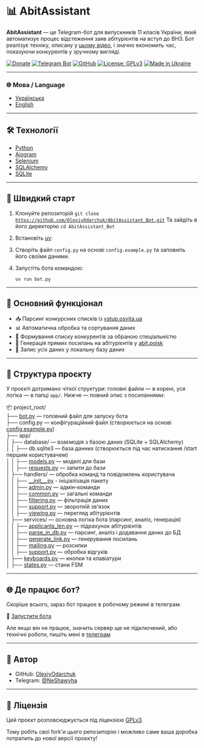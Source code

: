 # 📊 AbitAssistant

**AbitAssistant** — це Telegram-бот для випускників 11 класів України, який автоматизує процес відстеження заяв абітурієнтів на вступ до ВНЗ. Бот реалізує техніку, описану у [цьому відео](https://www.youtube.com/watch?v=m5YfI8_2ONo), і значно економить час, показуючи конкурентів у зручному вигляді.

[![Donate](https://img.shields.io/badge/💸%20Підтримати%20проєкт-Monobank-orange)](https://send.monobank.ua/jar/23E3WYNesG)
[![Telegram Bot](https://img.shields.io/badge/🤖%20Telegram-Bot-blue?logo=telegram)](https://t.me/AbitAssistant_bot)
[![GitHub](https://img.shields.io/badge/GitHub-OlexiyOdarchuk-black?logo=github)](https://github.com/OlexiyOdarchuk)
[![License: GPLv3](https://img.shields.io/badge/License-GPLv3-blue.svg)](https://www.gnu.org/licenses/gpl-3.0.html)
[![Made in Ukraine](https://img.shields.io/badge/Made%20with%20❤️-in%20Ukraine-ffd700?style=flat&logo=flag&logoColor=blue)](https://t.me/NeShawyha)

---

### 🌐 Мова / Language

- [Українська](README.md)
- [English](README_en.md)

---
## 🛠️ Технології

- [Python](https://www.python.org/)
- [Aiogram](https://github.com/aiogram/aiogram)
- [Selenium](https://pypi.org/project/selenium/)
- [SQLAlchemy](https://www.sqlalchemy.org/)
- [SQLite](https://sqlite.org/index.html)

---

## 🚀 Швидкий старт

1. Клонуйте репозиторій
   <code>git clone https://github.com/OlexiyOdarchuk/AbitAssistant_Bot.git</code>
   Та зайдіть в його директорію
   <code>cd AbitAssistant_Bot</code>

3. Встановіть [uv](https://docs.astral.sh/uv/getting-started/installation/):

5. Створіть файл `config.py` на основі `config.example.py` та заповніть його своїми даними.

6. Запустіть бота командою:

   <code>uv run bot.py</code>

---

## 🧠 Основний функціонал

- 📥 Парсинг конкурсних списків із [vstup.osvita.ua](https://vstup.osvita.ua)
- 📊 Автоматична обробка та сортування даних
- 🧾 Формування списку конкурентів за обраною спеціальністю
- 🔗 Генерація прямих посилань на абітурієнтів у [abit.poisk](https://abit-poisk.org.ua/)
- 📂 Запис усіх даних у локальну базу даних

---

## 📂 Структура проєкту

У проєкті дотримано чіткої структури: головні файли — в корені, уся логіка — в папці `app/`. Нижче — повний опис з посиланнями:

📦 project_root/<br>
├── [bot.py](./bot.py) — головний файл для запуску бота<br>
├── config.py — конфігураційний файл (створюється на основі [config.example.py](./config.example.py))<br>
├── app/<br>
│   ├── database/ — взаємодія з базою даних (SQLite + SQLAlchemy)<br>
│   │   ├── db.sqlite3 — база данних (створюється під час натискання /start першим користувачем)<br>
│   │   ├── [models.py](./app/database/models.py) — моделі для бази<br>
│   │   ├── [requests.py](./app/database/requests.py) — запити до бази<br>
│   ├── handlers/ — обробка команд та повідомлень користувача<br>
│   │   ├── [\_\_init\_\_.py](./app/handlers/__init__.py) - ініціалізація пакету<br>
│   │   ├── [admin.py](./app/handlers/admin.py) — адмін-команди<br>
│   │   ├── [common.py](./app/handlers/common.py) — загальні команди<br>
│   │   ├── [filtering.py](./app/handlers/filtering.py) — фільтрація даних<br>
│   │   ├── [support.py](./app/handlers/support.py) — зворотній зв'язок<br>
│   │   ├── [viewing.py](./app/handlers/viewing.py) — перегляд абітурієнтів<br>
│   ├── services/ — основна логіка бота (парсинг, аналіз, генерація)<br>
│   │   ├── [applicants_len.py](./app/services/applicants_len.py) — підрахунок абітурієнтів<br>
│   │   ├── [parse_in_db.py](./app/services/parse_in_db.py) — парсинг, аналіз і додавання даних до БД<br>
│   │   ├── [generate_link.py](./app/services/generate_link.py) — генерування посилань<br>
│   │   ├── [mailing.py](./app/services/mailing.py) — розсилки<br>
│   │   ├── [support.py](./app/services/support.py) — обробка відгуків<br>
│   ├── [keyboards.py](./app/keyboards.py) — кнопки та клавіатури<br>
│   ├── [states.py](./app/states.py) — стани FSM<br>

---


## 🌐 Де працює бот?

Скоріше всього, зараз бот працює в робочому режимі в телеграм.

🔗 [Запустити бота](https://t.me/AbitAssistant_bot)

Але якщо він не працює, значить сервер ще не підключений, або технічні роботи, пишіть мені в [телеграм](https://t.me/NeShawyha)


---

## 👤 Автор

- GitHub: [OlexiyOdarchuk](https://github.com/OlexiyOdarchuk)
- Telegram: [@NeShawyha](https://t.me/NeShawyha)

---

## 📄 Ліцензія

Цей проєкт розповсюджується під ліцензією [GPLv3](https://www.gnu.org/licenses/gpl-3.0.html).<br>

Тому робіть свої fork'и цього репозиторію і можливо саме ваша доробка потрапить до нової версії проєкту!
